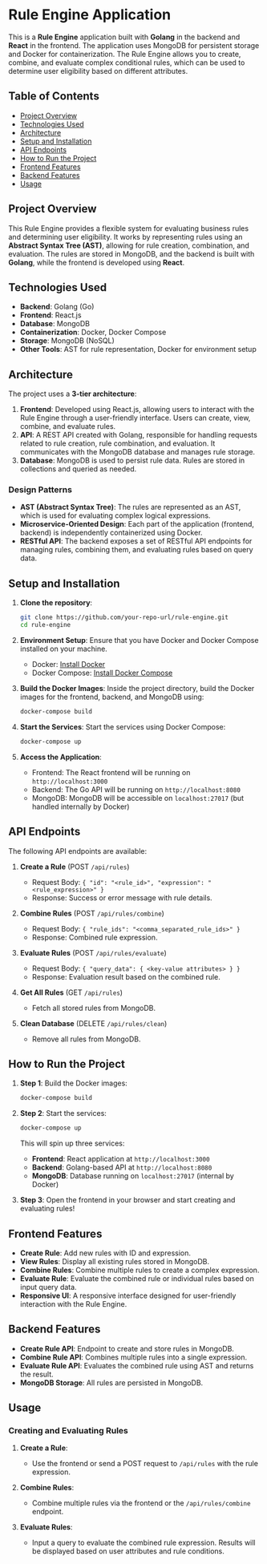 # Rule Engine Application

This is a **Rule Engine** application built with **Golang** in the backend and **React** in the frontend. The application uses MongoDB for persistent storage and Docker for containerization. The Rule Engine allows you to create, combine, and evaluate complex conditional rules, which can be used to determine user eligibility based on different attributes.

## Table of Contents
- [Project Overview](#project-overview)
- [Technologies Used](#technologies-used)
- [Architecture](#architecture)
- [Setup and Installation](#setup-and-installation)
- [API Endpoints](#api-endpoints)
- [How to Run the Project](#how-to-run-the-project)
- [Frontend Features](#frontend-features)
- [Backend Features](#backend-features)
- [Usage](#usage)

## Project Overview
This Rule Engine provides a flexible system for evaluating business rules and determining user eligibility. It works by representing rules using an **Abstract Syntax Tree (AST)**, allowing for rule creation, combination, and evaluation. The rules are stored in MongoDB, and the backend is built with **Golang**, while the frontend is developed using **React**.

## Technologies Used

- **Backend**: Golang (Go)
- **Frontend**: React.js
- **Database**: MongoDB
- **Containerization**: Docker, Docker Compose
- **Storage**: MongoDB (NoSQL)
- **Other Tools**: AST for rule representation, Docker for environment setup

## Architecture

The project uses a **3-tier architecture**:

1. **Frontend**: Developed using React.js, allowing users to interact with the Rule Engine through a user-friendly interface. Users can create, view, combine, and evaluate rules.
2. **API**: A REST API created with Golang, responsible for handling requests related to rule creation, rule combination, and evaluation. It communicates with the MongoDB database and manages rule storage.
3. **Database**: MongoDB is used to persist rule data. Rules are stored in collections and queried as needed.

### Design Patterns

- **AST (Abstract Syntax Tree)**: The rules are represented as an AST, which is used for evaluating complex logical expressions.
- **Microservice-Oriented Design**: Each part of the application (frontend, backend) is independently containerized using Docker.
- **RESTful API**: The backend exposes a set of RESTful API endpoints for managing rules, combining them, and evaluating rules based on query data.

## Setup and Installation

1. **Clone the repository**:
   ```bash
   git clone https://github.com/your-repo-url/rule-engine.git
   cd rule-engine
   ```

2. **Environment Setup**:
   Ensure that you have Docker and Docker Compose installed on your machine.

   - Docker: [Install Docker](https://docs.docker.com/get-docker/)
   - Docker Compose: [Install Docker Compose](https://docs.docker.com/compose/install/)

3. **Build the Docker Images**:
   Inside the project directory, build the Docker images for the frontend, backend, and MongoDB using:

   ```bash
   docker-compose build
   ```

4. **Start the Services**:
   Start the services using Docker Compose:

   ```bash
   docker-compose up
   ```

5. **Access the Application**:
   - Frontend: The React frontend will be running on `http://localhost:3000`
   - Backend: The Go API will be running on `http://localhost:8080`
   - MongoDB: MongoDB will be accessible on `localhost:27017` (but handled internally by Docker)

## API Endpoints

The following API endpoints are available:

1. **Create a Rule** (POST `/api/rules`)
   - Request Body: `{ "id": "<rule_id>", "expression": "<rule_expression>" }`
   - Response: Success or error message with rule details.

2. **Combine Rules** (POST `/api/rules/combine`)
   - Request Body: `{ "rule_ids": "<comma_separated_rule_ids>" }`
   - Response: Combined rule expression.

3. **Evaluate Rules** (POST `/api/rules/evaluate`)
   - Request Body: `{ "query_data": { <key-value attributes> } }`
   - Response: Evaluation result based on the combined rule.

4. **Get All Rules** (GET `/api/rules`)
   - Fetch all stored rules from MongoDB.

5. **Clean Database** (DELETE `/api/rules/clean`)
   - Remove all rules from MongoDB.

## How to Run the Project

1. **Step 1**: Build the Docker images:

   ```bash
   docker-compose build
   ```

2. **Step 2**: Start the services:

   ```bash
   docker-compose up
   ```

   This will spin up three services:
   - **Frontend**: React application at `http://localhost:3000`
   - **Backend**: Golang-based API at `http://localhost:8080`
   - **MongoDB**: Database running on `localhost:27017` (internal by Docker)

3. **Step 3**: Open the frontend in your browser and start creating and evaluating rules!

## Frontend Features

- **Create Rule**: Add new rules with ID and expression.
- **View Rules**: Display all existing rules stored in MongoDB.
- **Combine Rules**: Combine multiple rules to create a complex expression.
- **Evaluate Rule**: Evaluate the combined rule or individual rules based on input query data.
- **Responsive UI**: A responsive interface designed for user-friendly interaction with the Rule Engine.

## Backend Features

- **Create Rule API**: Endpoint to create and store rules in MongoDB.
- **Combine Rule API**: Combines multiple rules into a single expression.
- **Evaluate Rule API**: Evaluates the combined rule using AST and returns the result.
- **MongoDB Storage**: All rules are persisted in MongoDB.

## Usage

### Creating and Evaluating Rules

1. **Create a Rule**:
   - Use the frontend or send a POST request to `/api/rules` with the rule expression.
   
2. **Combine Rules**:
   - Combine multiple rules via the frontend or the `/api/rules/combine` endpoint.
   
3. **Evaluate Rules**:
   - Input a query to evaluate the combined rule expression. Results will be displayed based on user attributes and rule conditions.
